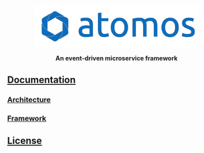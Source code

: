 <div align='center'>
  <img src='docs/graphics/banner.svg' alt='atomos' width='75%' />
  <p><b>An event-driven microservice framework</b></p>
</div>

## [Documentation](docs/documentation.md)
### [Architecture](docs/architecture/architecture.md)
### [Framework](docs/framework/framework.md)

## [License](LICENSE)
